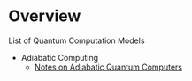 
# Overview 

List of Quantum Computation Models 
- Adiabatic Computing 
  - [Notes on Adiabatic Quantum Computers](https://arxiv.org/abs/1512.07617)





